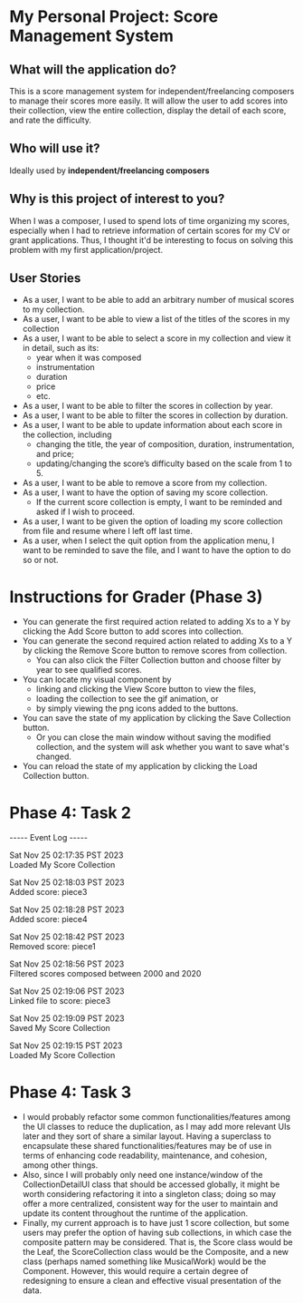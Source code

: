 # My Personal Project: Score Management System

## What will the application do?
This is a score management system for independent/freelancing composers to manage their scores more easily. 
It will allow the user to add scores into their collection, view the entire collection, display the detail of 
each score, and rate the difficulty. 

## Who will use it?
Ideally used by **independent/freelancing composers**

## Why is this project of interest to you?
When I was a composer, I used to spend lots of time organizing my scores, especially when I had to retrieve
information of certain scores for my CV or grant applications. Thus, I thought it'd be interesting to focus on 
solving this problem with my first application/project.


## User Stories
- As a user, I want to be able to add an arbitrary number of musical scores to my collection.
- As a user, I want to be able to view a list of the titles of the scores in my collection
- As a user, I want to be able to select a score in my collection and view it in detail, such as its:
  - year when it was composed
  - instrumentation 
  - duration
  - price 
  - etc.
- As a user, I want to be able to filter the scores in collection by year.
- As a user, I want to be able to filter the scores in collection by duration.
- As a user, I want to be able to update information about each score in the collection, including
  - changing the title, the year of composition, duration, instrumentation, and price;
  - updating/changing the score’s difficulty based on the scale from 1 to 5.
- As a user, I want to be able to remove a score from my collection.
- As a user, I want to have the option of saving my score collection.
  - If the current score collection is empty, I want to be reminded and asked if I wish to proceed.
- As a user, I want to be given the option of loading my score collection from file and resume where I left off last time.
- As a user, when I select the quit option from the application menu, I want to be reminded to save the file, and I want to have the option to do so or not.



# Instructions for Grader (Phase 3)
- You can generate the first required action related to adding Xs to a Y by clicking the Add Score button to add scores into collection.
- You can generate the second required action related to adding Xs to a Y by clicking the Remove Score button to remove scores from collection.
  - You can also click the Filter Collection button and choose filter by year to see qualified scores.
- You can locate my visual component by 
  - linking and clicking the View Score button to view the files,
  - loading the collection to see the gif animation, or 
  - by simply viewing the png icons added to the buttons.
- You can save the state of my application by clicking the Save Collection button.
  - Or you can close the main window without saving the modified collection, and the system will ask whether you want to save what's changed.
- You can reload the state of my application by clicking the Load Collection button.

# Phase 4: Task 2
----- Event Log -----

Sat Nov 25 02:17:35 PST 2023  
Loaded My Score Collection

Sat Nov 25 02:18:03 PST 2023  
Added score: piece3

Sat Nov 25 02:18:28 PST 2023  
Added score: piece4

Sat Nov 25 02:18:42 PST 2023  
Removed score: piece1

Sat Nov 25 02:18:56 PST 2023  
Filtered scores composed between 2000 and 2020

Sat Nov 25 02:19:06 PST 2023  
Linked file to score: piece3

Sat Nov 25 02:19:09 PST 2023  
Saved My Score Collection

Sat Nov 25 02:19:15 PST 2023  
Loaded My Score Collection

# Phase 4: Task 3
- I would probably refactor some common functionalities/features among the UI classes to reduce the duplication, as I may add more relevant UIs later and they sort of share a similar layout. Having a superclass to encapsulate these shared functionalities/features may be of use in terms of enhancing code readability, maintenance, and cohesion, among other things.
- Also, since I will probably only need one instance/window of the CollectionDetailUI class that should be accessed globally, it might be worth considering refactoring it into a singleton class; doing so may offer a more centralized, consistent way for the user to maintain and update its content throughout the runtime of the application.
- Finally, my current approach is to have just 1 score collection, but some users may prefer the option of having sub collections, in which case the composite pattern may be considered. That is, the Score class would be the Leaf, the ScoreCollection class would be the Composite, and a new class (perhaps named something like MusicalWork) would be the Component. However, this would require a certain degree of redesigning to ensure a clean and effective visual presentation of the data.
